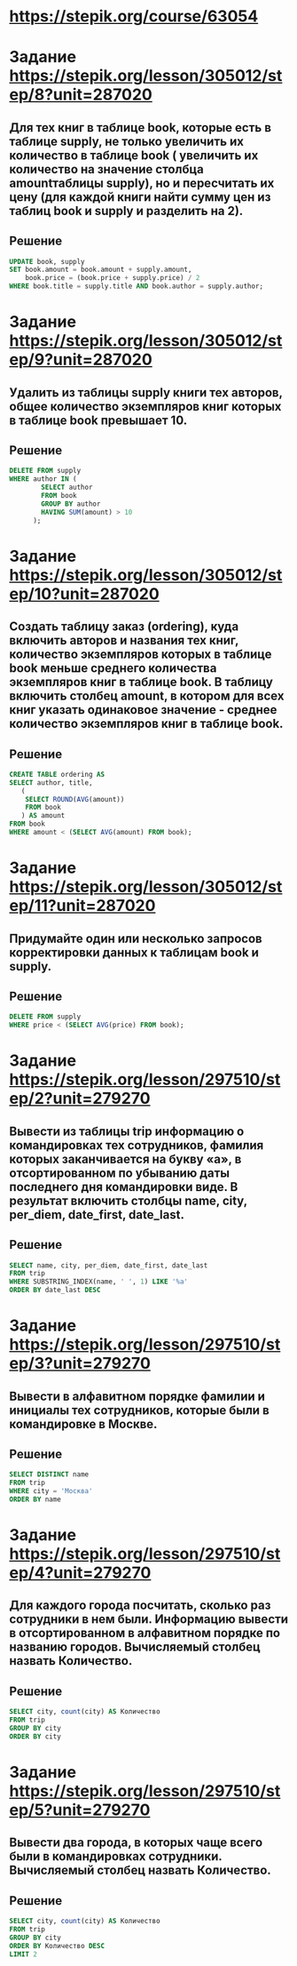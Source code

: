 # https://stepik.org/course/63054

# Задание https://stepik.org/lesson/305012/step/8?unit=287020
## Для тех книг в таблице book, которые есть в таблице supply, не только увеличить их количество в таблице book ( увеличить их количество на значение столбца amountтаблицы supply), но и пересчитать их цену (для каждой книги найти сумму цен из таблиц book и supply и разделить на 2).

## Решение

```sql
UPDATE book, supply 
SET book.amount = book.amount + supply.amount,
    book.price = (book.price + supply.price) / 2
WHERE book.title = supply.title AND book.author = supply.author;
```

# Задание https://stepik.org/lesson/305012/step/9?unit=287020
## Удалить из таблицы supply книги тех авторов, общее количество экземпляров книг которых в таблице book превышает 10.

## Решение

```sql
DELETE FROM supply 
WHERE author IN (
        SELECT author 
        FROM book
        GROUP BY author
        HAVING SUM(amount) > 10
      );
```

# Задание https://stepik.org/lesson/305012/step/10?unit=287020
## Создать таблицу заказ (ordering), куда включить авторов и названия тех книг, количество экземпляров которых в таблице book меньше среднего количества экземпляров книг в таблице book. В таблицу включить столбец   amount, в котором для всех книг указать одинаковое значение - среднее количество экземпляров книг в таблице book.

## Решение

```sql
CREATE TABLE ordering AS
SELECT author, title, 
   (
    SELECT ROUND(AVG(amount)) 
    FROM book
   ) AS amount
FROM book
WHERE amount < (SELECT AVG(amount) FROM book);
```

# Задание https://stepik.org/lesson/305012/step/11?unit=287020
## Придумайте один или несколько запросов корректировки данных к  таблицам book и  supply.

## Решение

```sql
DELETE FROM supply
WHERE price < (SELECT AVG(price) FROM book);
```

# Задание https://stepik.org/lesson/297510/step/2?unit=279270
## Вывести из таблицы trip информацию о командировках тех сотрудников, фамилия которых заканчивается на букву «а», в отсортированном по убыванию даты последнего дня командировки виде. В результат включить столбцы name, city, per_diem, date_first, date_last.

## Решение

```sql
SELECT name, city, per_diem, date_first, date_last
FROM trip
WHERE SUBSTRING_INDEX(name, ' ', 1) LIKE '%а'
ORDER BY date_last DESC
```

# Задание https://stepik.org/lesson/297510/step/3?unit=279270
## Вывести в алфавитном порядке фамилии и инициалы тех сотрудников, которые были в командировке в Москве.

## Решение

```sql
SELECT DISTINCT name
FROM trip
WHERE city = 'Москва'
ORDER BY name
```

# Задание https://stepik.org/lesson/297510/step/4?unit=279270
## Для каждого города посчитать, сколько раз сотрудники в нем были.  Информацию вывести в отсортированном в алфавитном порядке по названию городов. Вычисляемый столбец назвать Количество. 

## Решение

```sql
SELECT city, count(city) AS Количество
FROM trip
GROUP BY city
ORDER BY city
```

# Задание https://stepik.org/lesson/297510/step/5?unit=279270
## Вывести два города, в которых чаще всего были в командировках сотрудники. Вычисляемый столбец назвать Количество.

## Решение

```sql
SELECT city, count(city) AS Количество
FROM trip
GROUP BY city
ORDER BY Количество DESC
LIMIT 2
```
